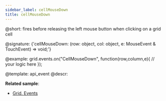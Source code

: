 ```yaml
---
sidebar_label: cellMouseDown
title: cellMouseDown
---          
```


@short: fires before releasing the left mouse button when clicking on a grid cell

@signature: {'cellMouseDown: (row: object, col: object, e: MouseEvent & TouchEvent) => void;'}

<!-- @params:
- row			object		an object with a row configuration
- column		object		an object with a column configuration
- e				Event		a native event object -->


@example:
grid.events.on("CellMouseDown", function(row,column,e){
     // your logic here
});


@template: api_event
@descr:


**Related sample**:
- [Grid. Events](https://snippet.dhtmlx.com/9zeyp4ds)
